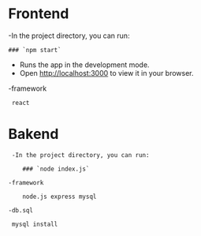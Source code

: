 # Frontend
  -In the project directory, you can run:
  
    ### `npm start`
    
 - Runs the app in the development mode.
 - 
    Open [http://localhost:3000](http://localhost:3000) to view it in your browser.
   
  -framework
  
     react

# Bakend
     -In the project directory, you can run:
     
        ### `node index.js`
        
    -framework
    
        node.js express mysql
        
    -db.sql 
    
     mysql install
     
  
